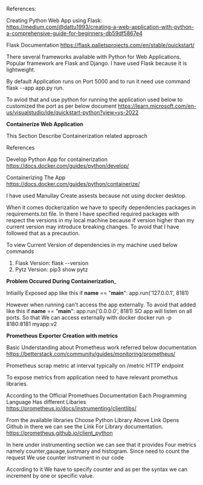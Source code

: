 References:

Creating Python Web App using Flask:
https://medium.com/@dattu1993/creating-a-web-application-with-python-a-comprehensive-guide-for-beginners-db59df5867e4

Flask Documentation
https://flask.palletsprojects.com/en/stable/quickstart/

There several frameworks available with Python for Web Applications. Popular framework are Flask and Django. I have used Flask because it is lightweight.

By default Application runs on Port 5000 and to run it need use command   flask --app app.py run. 

To aviod that and use python for running the application used below to customized the port  as per below document 
https://learn.microsoft.com/en-us/visualstudio/ide/quickstart-python?view=vs-2022 

**Containerize Web Application**

This Section Describe Containerization related approach

References

Develop Python App  for containerization
https://docs.docker.com/guides/python/develop/

Containerizing The App
https://docs.docker.com/guides/python/containerize/ 

I have used Manullay Create assests because not using docker desktop.

When it comes dockerization we have to specify dependencies packages in requirements.txt file. 
In there I have specified required packages with respect the versions in my local machine because if version higher than my current version may introduce breaking changes. To avoid that I have followed that as a precaution.

To view Current Version of dependencies in my machine used below commands 

1. Flask Version: flask --version
2. Pytz Version: pip3 show pytz

__Problem Occured During Containerization___

Intiailly Exposed app like this 
if __name__ == "__main__":
    app.run('127.0.0.1', 8181)

However when running can't access the app externally. To avoid that added like this 
if __name__ == "__main__":
    app.run('0.0.0.0', 8181)
SO app will listen on all ports. So that We can access externally with docker 
docker run -p 8180:8181 myapp:v2

__Prometheus Exporter Creation with metrics__

Basic Understanding about Prometheus work  referred below documentation
https://betterstack.com/community/guides/monitoring/prometheus/

Prometheus scrap metric at interval typically on /metric  HTTP endpoint 

To expose metrics from application need to have relevant promethus libraries.

According to the Official Promethues Documentation Each Programming Language Has different Libaries 
https://prometheus.io/docs/instrumenting/clientlibs/

From the available libraries Choose Python Library 
Above Link Opens Github in there we can see the Link For Library documentation.
https://prometheus.github.io/client_python 

In here under instrumenting section we can see that it provides Four metrics namely counter,gauage,summary and histogram.
Since need to count the request We use counter instrument in our code 

According to it We have to specify counter and as per the syntax we can increment by one or specific value.